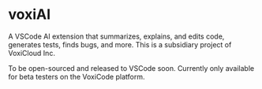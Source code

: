 # voxiAI
A VSCode AI extension that summarizes, explains, and edits code, generates tests, finds bugs, and more. This is a subsidiary project of VoxiCloud Inc.

To be open-sourced and released to VSCode soon. Currently only available for beta testers on the VoxiCode platform.
